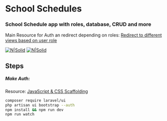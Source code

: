 # School Schedules
### School Schedule app with roles, database, CRUD and more
Main Resource for Auth an redirect depending on roles: [Redirect to different views based on user role](https://medium.com/fabcoding/laravel-redirect-users-according-to-roles-and-protect-routes-bde324fe1823)

[![N|Solid](https://laravel.com/img/logomark.min.svg)](https://laravel.com/)
[![N|Solid](https://laravel.com/img/logotype.min.svg)](https://laravel.com/)

## Steps
##### Make Auth:
Resource: [JavaScript & CSS Scaffolding](https://laravel.com/docs/7.x/frontend)
 ```sh
composer require laravel/ui
php artisan ui bootstrap --auth
npm install && npm run dev
npm run watch
```

